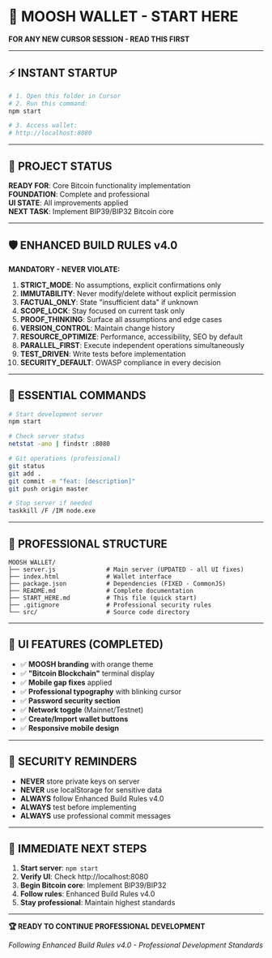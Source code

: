 # 🚀 MOOSH WALLET - START HERE

**FOR ANY NEW CURSOR SESSION - READ THIS FIRST**

---

## ⚡ INSTANT STARTUP

```bash
# 1. Open this folder in Cursor
# 2. Run this command:
npm start

# 3. Access wallet:
# http://localhost:8080
```

---

## 🎯 PROJECT STATUS

**READY FOR**: Core Bitcoin functionality implementation  
**FOUNDATION**: Complete and professional  
**UI STATE**: All improvements applied  
**NEXT TASK**: Implement BIP39/BIP32 Bitcoin core  

---

## 🛡️ ENHANCED BUILD RULES v4.0

**MANDATORY - NEVER VIOLATE:**

1. **STRICT_MODE**: No assumptions, explicit confirmations only
2. **IMMUTABILITY**: Never modify/delete without explicit permission
3. **FACTUAL_ONLY**: State "insufficient data" if unknown
4. **SCOPE_LOCK**: Stay focused on current task only
5. **PROOF_THINKING**: Surface all assumptions and edge cases
6. **VERSION_CONTROL**: Maintain change history
7. **RESOURCE_OPTIMIZE**: Performance, accessibility, SEO by default
8. **PARALLEL_FIRST**: Execute independent operations simultaneously
9. **TEST_DRIVEN**: Write tests before implementation
10. **SECURITY_DEFAULT**: OWASP compliance in every decision

---

## 🔧 ESSENTIAL COMMANDS

```bash
# Start development server
npm start

# Check server status
netstat -ano | findstr :8080

# Git operations (professional)
git status
git add .
git commit -m "feat: [description]"
git push origin master

# Stop server if needed
taskkill /F /IM node.exe
```

---

## 📁 PROFESSIONAL STRUCTURE

```
MOOSH WALLET/
├── server.js              # Main server (UPDATED - all UI fixes)
├── index.html             # Wallet interface
├── package.json           # Dependencies (FIXED - CommonJS)
├── README.md              # Complete documentation
├── START_HERE.md          # This file (quick start)
├── .gitignore             # Professional security rules
└── src/                   # Source code directory
```

---

## 🎨 UI FEATURES (COMPLETED)

- ✅ **MOOSH branding** with orange theme
- ✅ **"Bitcoin Blockchain"** terminal display
- ✅ **Mobile gap fixes** applied
- ✅ **Professional typography** with blinking cursor
- ✅ **Password security section**
- ✅ **Network toggle** (Mainnet/Testnet)
- ✅ **Create/Import wallet buttons**
- ✅ **Responsive mobile design**

---

## 🚨 SECURITY REMINDERS

- **NEVER** store private keys on server
- **NEVER** use localStorage for sensitive data
- **ALWAYS** follow Enhanced Build Rules v4.0
- **ALWAYS** test before implementing
- **ALWAYS** use professional commit messages

---

## 🎯 IMMEDIATE NEXT STEPS

1. **Start server**: `npm start`
2. **Verify UI**: Check http://localhost:8080
3. **Begin Bitcoin core**: Implement BIP39/BIP32
4. **Follow rules**: Enhanced Build Rules v4.0
5. **Stay professional**: Maintain highest standards

---

**🏆 READY TO CONTINUE PROFESSIONAL DEVELOPMENT**

*Following Enhanced Build Rules v4.0 - Professional Development Standards* 